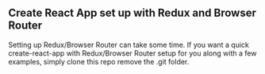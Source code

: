 ## Create React App set up with Redux and Browser Router

Setting up Redux/Browser Router can take some time. If you want a quick create-react-app with Redux/Browser Router setup for you along with a few examples, simply clone this repo remove the .git folder.